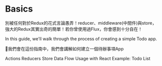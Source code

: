 # Basics

別被任何對於Redux的花式言論愚弄！reducer、middleware(中間件)與store，強大的Redux其實出奇的簡單！若你曾使用過Flux，你會感到十分自在！

In this guide, we'll walk through the process of creating a simple Todo app.

我們會在這份指南中，我們會講解如何建立一個待辦事項App

Actions
Reducers
Store
Data Flow
Usage with React
Example: Todo List